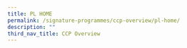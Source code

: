 ```yaml
---
title: PL HOME
permalink: /signature-programmes/ccp-overview/pl-home/
description: ""
third_nav_title: CCP Overview
---
```

